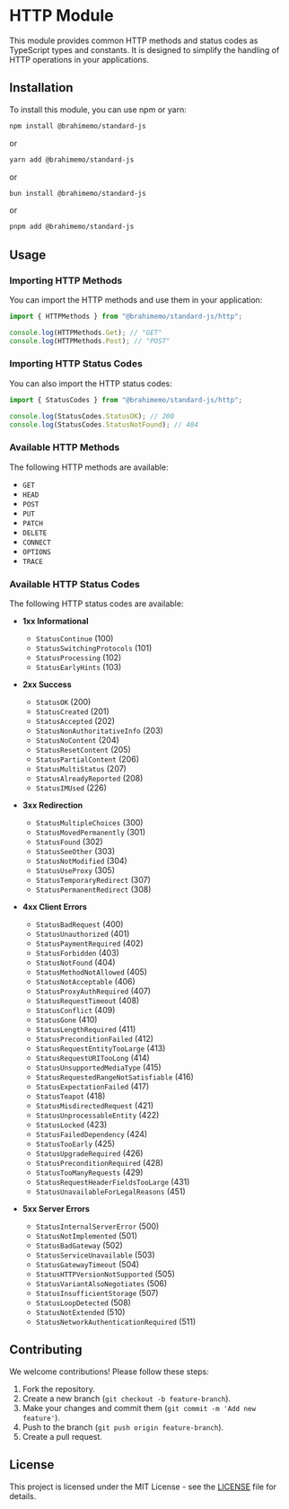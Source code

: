 # HTTP Module

This module provides common HTTP methods and status codes as TypeScript types and constants. It is designed to simplify the handling of HTTP operations in your applications.

## Installation

To install this module, you can use npm or yarn:

```bash
npm install @brahimemo/standard-js
```

or

```bash
yarn add @brahimemo/standard-js
```

or

```bash
bun install @brahimemo/standard-js
```

or

```bash
pnpm add @brahimemo/standard-js
```

## Usage

### Importing HTTP Methods

You can import the HTTP methods and use them in your application:

```typescript
import { HTTPMethods } from "@brahimemo/standard-js/http";

console.log(HTTPMethods.Get); // "GET"
console.log(HTTPMethods.Post); // "POST"
```

### Importing HTTP Status Codes

You can also import the HTTP status codes:

```typescript
import { StatusCodes } from "@brahimemo/standard-js/http";

console.log(StatusCodes.StatusOK); // 200
console.log(StatusCodes.StatusNotFound); // 404
```

### Available HTTP Methods

The following HTTP methods are available:

- `GET`
- `HEAD`
- `POST`
- `PUT`
- `PATCH`
- `DELETE`
- `CONNECT`
- `OPTIONS`
- `TRACE`

### Available HTTP Status Codes

The following HTTP status codes are available:

- **1xx Informational**
  - `StatusContinue` (100)
  - `StatusSwitchingProtocols` (101)
  - `StatusProcessing` (102)
  - `StatusEarlyHints` (103)
- **2xx Success**

  - `StatusOK` (200)
  - `StatusCreated` (201)
  - `StatusAccepted` (202)
  - `StatusNonAuthoritativeInfo` (203)
  - `StatusNoContent` (204)
  - `StatusResetContent` (205)
  - `StatusPartialContent` (206)
  - `StatusMultiStatus` (207)
  - `StatusAlreadyReported` (208)
  - `StatusIMUsed` (226)

- **3xx Redirection**

  - `StatusMultipleChoices` (300)
  - `StatusMovedPermanently` (301)
  - `StatusFound` (302)
  - `StatusSeeOther` (303)
  - `StatusNotModified` (304)
  - `StatusUseProxy` (305)
  - `StatusTemporaryRedirect` (307)
  - `StatusPermanentRedirect` (308)

- **4xx Client Errors**

  - `StatusBadRequest` (400)
  - `StatusUnauthorized` (401)
  - `StatusPaymentRequired` (402)
  - `StatusForbidden` (403)
  - `StatusNotFound` (404)
  - `StatusMethodNotAllowed` (405)
  - `StatusNotAcceptable` (406)
  - `StatusProxyAuthRequired` (407)
  - `StatusRequestTimeout` (408)
  - `StatusConflict` (409)
  - `StatusGone` (410)
  - `StatusLengthRequired` (411)
  - `StatusPreconditionFailed` (412)
  - `StatusRequestEntityTooLarge` (413)
  - `StatusRequestURITooLong` (414)
  - `StatusUnsupportedMediaType` (415)
  - `StatusRequestedRangeNotSatisfiable` (416)
  - `StatusExpectationFailed` (417)
  - `StatusTeapot` (418)
  - `StatusMisdirectedRequest` (421)
  - `StatusUnprocessableEntity` (422)
  - `StatusLocked` (423)
  - `StatusFailedDependency` (424)
  - `StatusTooEarly` (425)
  - `StatusUpgradeRequired` (426)
  - `StatusPreconditionRequired` (428)
  - `StatusTooManyRequests` (429)
  - `StatusRequestHeaderFieldsTooLarge` (431)
  - `StatusUnavailableForLegalReasons` (451)

- **5xx Server Errors**
  - `StatusInternalServerError` (500)
  - `StatusNotImplemented` (501)
  - `StatusBadGateway` (502)
  - `StatusServiceUnavailable` (503)
  - `StatusGatewayTimeout` (504)
  - `StatusHTTPVersionNotSupported` (505)
  - `StatusVariantAlsoNegotiates` (506)
  - `StatusInsufficientStorage` (507)
  - `StatusLoopDetected` (508)
  - `StatusNotExtended` (510)
  - `StatusNetworkAuthenticationRequired` (511)

## Contributing

We welcome contributions! Please follow these steps:

1. Fork the repository.
2. Create a new branch (`git checkout -b feature-branch`).
3. Make your changes and commit them (`git commit -m 'Add new feature'`).
4. Push to the branch (`git push origin feature-branch`).
5. Create a pull request.

## License

This project is licensed under the MIT License - see the [LICENSE](LICENSE) file for details.
